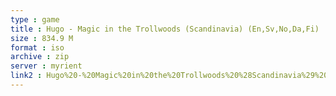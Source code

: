 ```yaml
---
type : game
title : Hugo - Magic in the Trollwoods (Scandinavia) (En,Sv,No,Da,Fi)
size : 834.9 M
format : iso
archive : zip
server : myrient
link2 : Hugo%20-%20Magic%20in%20the%20Trollwoods%20%28Scandinavia%29%20%28En%2CSv%2CNo%2CDa%2CFi%29
---
```

